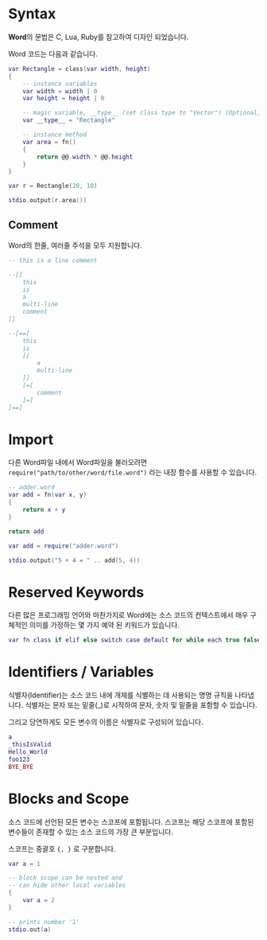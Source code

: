 # Syntax

**Word**의 문법은 C, Lua, Ruby를 참고하여 디자인 되었습니다.

Word 코드는 다음과 같습니다.
```lua
var Rectangle = class(var width, height)
{
    -- instance variables
    var width = width | 0
    var height = height | 0

    -- magic variable, __type__ (set class type to "Vector") (Optional, default class type is "class{UUID}")
    var __type__ = "Rectangle"

    -- instance method
    var area = fn()
    {
        return @@.width * @@.height
    }
}

var r = Rectangle(20, 10)

stdio.output(r.area())
```

## Comment
Word의 한줄, 여러줄 주석을 모두 지원합니다.
```lua
-- this is a line comment
```
```lua
--[[
    this
    is
    a
    multi-line
    comment
]]

--[==[
    this
    is
    [[
        a
        multi-line
    ]]
    [=[
        comment
    ]=]
]==]
```

# Import
다른 Word파일 내에서 Word파일을 불러오려면 `require("path/to/other/word/file.word")` 라는 내장 함수를 사용할 수 있습니다.
```lua
-- adder.word
var add = fn(var x, y)
{
    return x + y
}

return add
```
```lua
var add = require("adder.word")

stdio.output("5 + 4 = " .. add(5, 4))
```

# Reserved Keywords
다른 많은 프로그래밍 언어와 마찬가지로 Word에는 소스 코드의 컨텍스트에서 매우 구체적인 의미를 가정하는 몇 가지 예약 된 키워드가 있습니다.
```lua
var fn class if elif else switch case default for while each true false none continue break return
```

# Identifiers / Variables
식별자(Identifier)는 소스 코드 내에 개체를 식별하는 데 사용되는 명명 규칙을 나타냅니다.
식별자는 문자 또는 밑줄(_)로 시작하여 문자, 숫자 및 밑줄을 포함할 수 있습니다.

그리고 당연하게도 모든 변수의 이름은 식별자로 구성되어 있습니다.
```lua
a
_thisIsValid
Hello_World
foo123
BYE_BYE
```

# Blocks and Scope
소스 코드에 선언된 모든 변수는 스코프에 포함됩니다.
스코프는 해당 스코프에 포함된 변수들이 존재할 수 있는 소스 코드의 가장 큰 부분입니다.

스코프는 중괄호 `{, }` 로 구분합니다.
```lua
var a = 1

-- block scope can be nested and
-- can hide other local variables
{
    var a = 2
}

-- prints number '1'
stdio.out(a)
```
